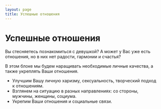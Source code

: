 ```yaml
---
layout: page
title: Успешные отношения
---
```


# Успешные отношения

Вы стесняетесь познакомиться с девушкой? А может у Вас уже есть отношения, но в них нет радости, гармонии и счастья?

В этом блоке мы будем наращивать необходимые личные качества, а также укреплять Ваши отношения.

* Улучшим Вашу личную харизму, сексуальность, творческий подход к отношениям.
* Взглянем на ситуацию в разных направлениях: со стороны, мужчины, женщины, социума.
* Укрепим Ваши отношения и социальные связи.